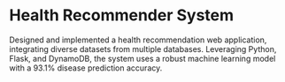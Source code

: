 # Health Recommender System

Designed and implemented a health recommendation web application, integrating diverse datasets from multiple databases. Leveraging Python, Flask, and DynamoDB, the system uses a robust machine learning model with a 93.1% disease prediction accuracy.
